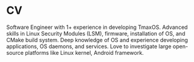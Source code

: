 # CV
Software Engineer with 1+ experience in developing TmaxOS. Advanced skills in Linux Security Modules (LSM), firmware, installation of OS, and CMake build system. Deep knowledge of OS and experience developing applications, OS daemons, and services. Love to investigate large open-source platforms like Linux kernel, Android framework.
